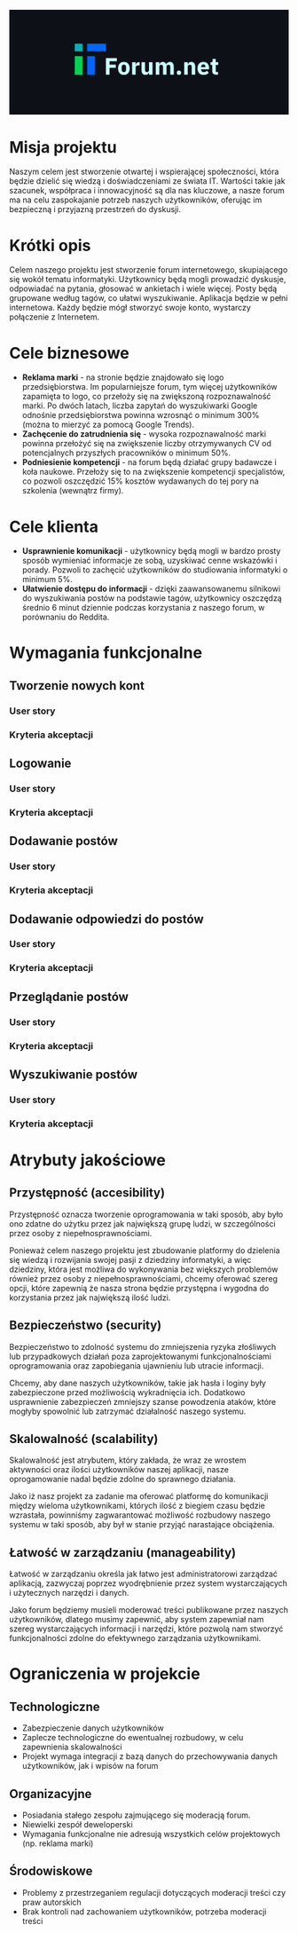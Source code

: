 ![](zasoby/logo.svg)

# Misja projektu

Naszym celem jest stworzenie otwartej i wspierającej społeczności, która będzie dzielić się wiedzą i doświadczeniami ze świata IT. Wartości takie jak szacunek, współpraca i innowacyjność są dla nas kluczowe, a nasze forum ma na celu zaspokajanie potrzeb naszych użytkowników, oferując im bezpieczną i przyjazną przestrzeń do dyskusji.

# Krótki opis

Celem naszego projektu jest stworzenie forum internetowego, skupiającego się wokół tematu informatyki. Użytkownicy będą mogli prowadzić dyskusje, odpowiadać na pytania, głosować w ankietach i wiele więcej. Posty będą grupowane według tagów, co ułatwi wyszukiwanie. Aplikacja będzie w pełni internetowa. Każdy będzie mógł stworzyć swoje konto, wystarczy połączenie z Internetem.

# Cele biznesowe
* **Reklama marki** - na stronie będzie znajdowało się logo przedsiębiorstwa. Im popularniejsze forum, tym więcej użytkowników zapamięta to logo, co przełoży się na zwiększoną rozpoznawalność marki. Po dwóch latach, liczba zapytań do wyszukiwarki Google odnośnie przedsiębiorstwa powinna wzrosnąć o minimum 300% (można to mierzyć za pomocą Google Trends).
* **Zachęcenie do zatrudnienia się** - wysoka rozpoznawalność marki powinna przełożyć się na zwiększenie liczby otrzymywanych CV od potencjalnych przyszłych pracowników o minimum 50%.
* **Podniesienie kompetencji** - na forum będą działać grupy badawcze i koła naukowe. Przełoży się to na zwiększenie kompetencji specjalistów, co pozwoli oszczędzić 15% kosztów wydawanych do tej pory na szkolenia (wewnątrz firmy).

# Cele klienta
* **Usprawnienie komunikacji** - użytkownicy będą mogli w bardzo prosty sposób wymieniać informacje ze sobą, uzyskiwać cenne wskazówki i porady. Pozwoli to zachęcić użytkowników do studiowania informatyki o minimum 5%.
* **Ułatwienie dostępu do informacji** - dzięki zaawansowanemu silnikowi do wyszukiwania postów na podstawie tagów, użytkownicy oszczędzą średnio 6 minut dziennie podczas korzystania z naszego forum, w porównaniu do Reddita.

# Wymagania funkcjonalne
## Tworzenie nowych kont
### User story
### Kryteria akceptacji
## Logowanie
### User story
### Kryteria akceptacji
## Dodawanie postów
### User story
### Kryteria akceptacji
## Dodawanie odpowiedzi do postów
### User story
### Kryteria akceptacji
## Przeglądanie postów
### User story
### Kryteria akceptacji
## Wyszukiwanie postów
### User story
### Kryteria akceptacji

# Atrybuty jakościowe

## Przystępność (accesibility)
Przystępność oznacza tworzenie oprogramowania w taki sposób, aby było ono zdatne do użytku przez jak największą grupę ludzi, w szczególności przez osoby z niepełnosprawnościami.

Ponieważ celem naszego projektu jest zbudowanie platformy do dzielenia się wiedzą i rozwijania swojej pasji z dziedziny informatyki, a więc dziedziny, która jest możliwa do wykonywania bez większych problemów również przez osoby z niepełnosprawnościami, chcemy oferować szereg opcji, które zapewnią że nasza strona będzie przystępna i wygodna do korzystania przez jak największą ilość ludzi.

## Bezpieczeństwo (security)
Bezpieczeństwo to zdolność systemu do zmniejszenia ryzyka złośliwych lub przypadkowych działań poza zaprojektowanymi funkcjonalnościami oprogramowania oraz zapobiegania ujawnieniu lub utracie informacji.

Chcemy, aby dane naszych użytkowników, takie jak hasła i loginy były zabezpieczone przed możliwością wykradnięcia ich. Dodatkowo usprawnienie zabezpieczeń zmniejszy szanse powodzenia ataków, które mogłyby spowolnić lub zatrzymać działalność naszego systemu.

## Skalowalność (scalability)
Skalowalność jest atrybutem, który zakłada, że wraz ze wrostem aktywności oraz ilości użytkowników naszej aplikacji, nasze oprogamowanie nadal będzie zdolne do sprawnego działania.

Jako iż nasz projekt za zadanie ma oferować platformę do komunikacji między wieloma użytkownikami, których ilość z biegiem czasu będzie wzrastała, powinniśmy zagwarantować możliwość rozbudowy naszego systemu w taki sposób, aby był w stanie przyjąć narastające obciążenia.

## Łatwość w zarządzaniu (manageability)
Łatwość w zarządzaniu określa jak łatwo jest administratorowi zarządzać aplikacją, zazwyczaj poprzez wyodrębnienie przez system wystarczających i użytecznych narzędzi i danych.

Jako forum będziemy musieli moderować treści publikowane przez naszych użytkowników, dlatego musimy zapewnić, aby system zapewniał nam szereg wystarczających informacji i narzędzi, które pozwolą nam stworzyć funkcjonalności zdolne do efektywnego zarządzania użytkownikami.

# Ograniczenia w projekcie
## Technologiczne
* Zabezpieczenie danych użytkowników
* Zaplecze technologiczne do ewentualnej rozbudowy, w celu zapewnienia skalowalności
* Projekt wymaga integracji z bazą danych do przechowywania danych użytkowników, jak i wpisów na forum

## Organizacyjne
* Posiadania stałego zespołu zajmującego się moderacją forum.
* Niewielki zespół deweloperski
* Wymagania funkcjonalne nie adresują wszystkich celów projektowych (np. reklama marki)

## Środowiskowe
* Problemy z przestrzeganiem regulacji dotyczących moderacji treści czy praw autorskich
* Brak kontroli nad zachowaniem użytkowników, potrzeba moderacji treści